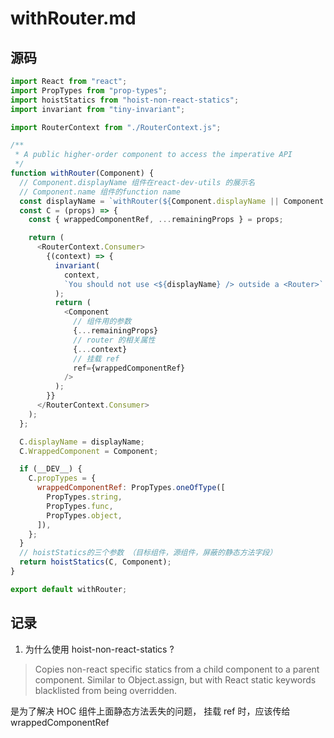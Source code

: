 # withRouter.md

## 源码

```js
import React from "react";
import PropTypes from "prop-types";
import hoistStatics from "hoist-non-react-statics";
import invariant from "tiny-invariant";

import RouterContext from "./RouterContext.js";

/**
 * A public higher-order component to access the imperative API
 */
function withRouter(Component) {
  // Component.displayName 组件在react-dev-utils 的展示名
  // Component.name 组件的function name
  const displayName = `withRouter(${Component.displayName || Component.name})`;
  const C = (props) => {
    const { wrappedComponentRef, ...remainingProps } = props;

    return (
      <RouterContext.Consumer>
        {(context) => {
          invariant(
            context,
            `You should not use <${displayName} /> outside a <Router>`
          );
          return (
            <Component
              // 组件用的参数
              {...remainingProps}
              // router 的相关属性
              {...context}
              // 挂载 ref
              ref={wrappedComponentRef}
            />
          );
        }}
      </RouterContext.Consumer>
    );
  };

  C.displayName = displayName;
  C.WrappedComponent = Component;

  if (__DEV__) {
    C.propTypes = {
      wrappedComponentRef: PropTypes.oneOfType([
        PropTypes.string,
        PropTypes.func,
        PropTypes.object,
      ]),
    };
  }
  // hoistStatics的三个参数 （目标组件，源组件，屏蔽的静态方法字段）
  return hoistStatics(C, Component);
}

export default withRouter;
```

## 记录

1. 为什么使用 hoist-non-react-statics ?

> Copies non-react specific statics from a child component to a parent component. Similar to Object.assign, but with React static keywords blacklisted from being overridden.

是为了解决 HOC 组件上面静态方法丢失的问题， 挂载 ref 时，应该传给 wrappedComponentRef
